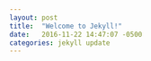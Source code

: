 ```yaml
---
layout: post
title:  "Welcome to Jekyll!"
date:   2016-11-22 14:47:07 -0500
categories: jekyll update
---
```

